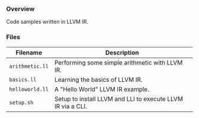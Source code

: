 ### Overview

Code samples written in LLVM IR.

### Files

| Filename          | Description                                                              |
|-------------------|--------------------------------------------------------------------------|
| `arithmetic.ll`   | Performing some simple arithmetic with LLVM IR.                          |
| `basics.ll`       | Learning the basics of LLVM IR.                                          |
| `helloworld.ll`   | A "Hello World" LLVM IR example.                                         |
| `setup.sh`        | Setup to install LLVM and LLI to execute LLVM IR via a CLI.              |